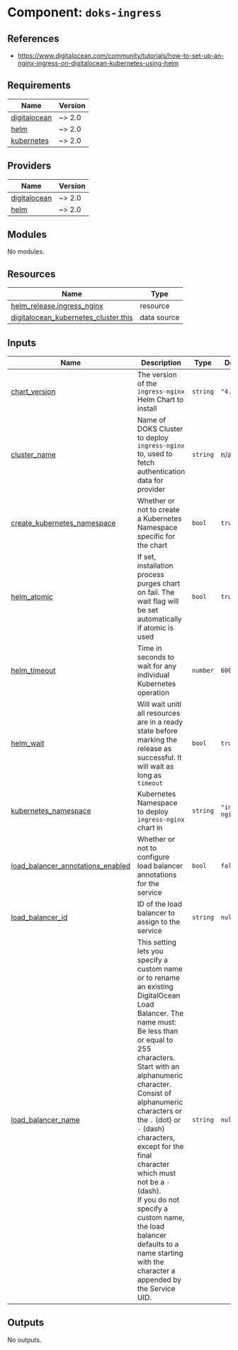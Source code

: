 # Component: `doks-ingress`

## References

- <https://www.digitalocean.com/community/tutorials/how-to-set-up-an-nginx-ingress-on-digitalocean-kubernetes-using-helm>

<!-- BEGINNING OF PRE-COMMIT-TERRAFORM DOCS HOOK -->
## Requirements

| Name | Version |
|------|---------|
| <a name="requirement_digitalocean"></a> [digitalocean](#requirement\_digitalocean) | ~> 2.0 |
| <a name="requirement_helm"></a> [helm](#requirement\_helm) | ~> 2.0 |
| <a name="requirement_kubernetes"></a> [kubernetes](#requirement\_kubernetes) | ~> 2.0 |

## Providers

| Name | Version |
|------|---------|
| <a name="provider_digitalocean"></a> [digitalocean](#provider\_digitalocean) | ~> 2.0 |
| <a name="provider_helm"></a> [helm](#provider\_helm) | ~> 2.0 |

## Modules

No modules.

## Resources

| Name | Type |
|------|------|
| [helm_release.ingress_nginx](https://registry.terraform.io/providers/hashicorp/helm/latest/docs/resources/release) | resource |
| [digitalocean_kubernetes_cluster.this](https://registry.terraform.io/providers/digitalocean/digitalocean/latest/docs/data-sources/kubernetes_cluster) | data source |

## Inputs

| Name | Description | Type | Default | Required |
|------|-------------|------|---------|:--------:|
| <a name="input_chart_version"></a> [chart\_version](#input\_chart\_version) | The version of the `ingress-nginx` Helm Chart to install | `string` | `"4.0.17"` | no |
| <a name="input_cluster_name"></a> [cluster\_name](#input\_cluster\_name) | Name of DOKS Cluster to deploy `ingress-nginx` to, used to fetch authentication data for provider | `string` | n/a | yes |
| <a name="input_create_kubernetes_namespace"></a> [create\_kubernetes\_namespace](#input\_create\_kubernetes\_namespace) | Whether or not to create a Kubernetes Namespace specific for the chart | `bool` | `true` | no |
| <a name="input_helm_atomic"></a> [helm\_atomic](#input\_helm\_atomic) | If set, installation process purges chart on fail. The wait flag will be set automatically if atomic is used | `bool` | `true` | no |
| <a name="input_helm_timeout"></a> [helm\_timeout](#input\_helm\_timeout) | Time in seconds to wait for any individual Kubernetes operation | `number` | `600` | no |
| <a name="input_helm_wait"></a> [helm\_wait](#input\_helm\_wait) | Will wait unitl all resources are in a ready state before marking the release as successful. It will wait as long as `timeout` | `bool` | `true` | no |
| <a name="input_kubernetes_namespace"></a> [kubernetes\_namespace](#input\_kubernetes\_namespace) | Kubernetes Namespace to deploy `ingress-nginx` chart in | `string` | `"ingress-nginx"` | no |
| <a name="input_load_balancer_annotations_enabled"></a> [load\_balancer\_annotations\_enabled](#input\_load\_balancer\_annotations\_enabled) | Whether or not to configure load balancer annotations for the service | `bool` | `false` | no |
| <a name="input_load_balancer_id"></a> [load\_balancer\_id](#input\_load\_balancer\_id) | ID of the load balancer to assign to the service | `string` | `null` | no |
| <a name="input_load_balancer_name"></a> [load\_balancer\_name](#input\_load\_balancer\_name) | This setting lets you specify a custom name or to rename an existing DigitalOcean Load Balancer. The name must:<br>Be less than or equal to 255 characters.<br>Start with an alphanumeric character.<br>Consist of alphanumeric characters or the `.` (dot) or `-` (dash) characters, except for the final character which must not be a `-` (dash).<br>If you do not specify a custom name, the load balancer defaults to a name starting with the character a appended by the Service UID. | `string` | `null` | no |

## Outputs

No outputs.
<!-- END OF PRE-COMMIT-TERRAFORM DOCS HOOK -->
